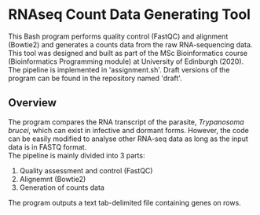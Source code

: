 # RNAseq Count Data Generating Tool  

This Bash program performs quality control (FastQC) and alignment (Bowtie2) and generates a counts data from the raw RNA-sequencing data.
This tool was designed and built as part of the MSc Bioinformatics course (Bioinformatics Programming module) at University of Edinburgh (2020). 
The pipeline is implemented in 'assignment.sh'. Draft versions of the program can be found in the repository named 'draft'. 

## Overview

The program compares the RNA transcript of the parasite, _Trypanosoma brucei_, which can exist in infective and dormant forms. However, the code can be easily modified to analyse other RNA-seq data as long as the input data is in FASTQ format.    
The pipeline is mainly divided into 3 parts:

1. Quality assessment and control (FastQC)
2. Alignemnt (Bowtie2)
3. Generation of counts data 

The program outputs a text tab-delimited file containing genes on rows. 

